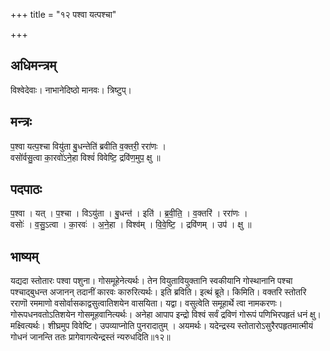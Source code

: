 +++
title = "१२ पश्वा यत्पश्चा"

+++
## अधिमन्त्रम्
विश्वेदेवाः। नाभानेदिष्ठो मानवः। त्रिष्टुप्।

## मन्त्रः
प॒श्वा यत्प॒श्चा वियु॑ता बु॒धन्तेति॑ ब्रवीति व॒क्तरी॒ ररा॑णः ।  
वसो॑र्वसु॒त्वा का॒रवो॑ऽने॒हा विश्वं॑ विवेष्टि॒ द्रवि॑ण॒मुप॒ क्षु ॥

## पदपाठः
प॒श्वा । यत् । प॒श्चा । विऽयु॑ता । बु॒धन्त॑ । इति॑ । ब्र॒वी॒ति॒ । व॒क्तरि॑ । ररा॑णः ।  
वसोः॑ । व॒सु॒ऽत्वा । का॒रवः॑ । अ॒ने॒हा । विश्व॑म् । वि॒वे॒ष्टि॒ । द्रवि॑णम् । उप॑ । क्षु ॥

## भाष्यम्
यद्यदा स्तोतारः पश्वा पशुना। गोसमूहेनेत्यर्थः। तेन वियुतावियुक्तानि स्वकीयानि गोस्थानानि पश्चा पश्चाद्बुधन्त अजानन् तदानीं कारवः कारुरित्यर्थः। इति ब्रविति। इत्थं ब्रूते। किमिति। वक्तरि स्तोतरि रराणॊ रममाणो वसोर्वासकाद्वसुत्वातिशयेन वासयिता। यद्वा। वसुत्वेति समूहार्थे त्वा नामकरणः। गोरूपधनवतोऽतिशयेन गोसमूहवानित्यर्थः। अनेहा आपाप इन्द्रो विश्वं सर्वं द्रविणं गोरूपं पणिभिरपहृतं धनं क्षु। मक्ष्वित्यर्थः। शीघ्रमुप विवेष्टि। उपव्याप्नोति पुनरादातुम् । अयमर्थः। यदेन्द्रस्य स्तोतारोऽसुरैरपहृतमात्मीयं गोधनं जानन्ति ततः प्रागेवागत्येन्द्रस्तं न्यरुधदिति॥१२॥